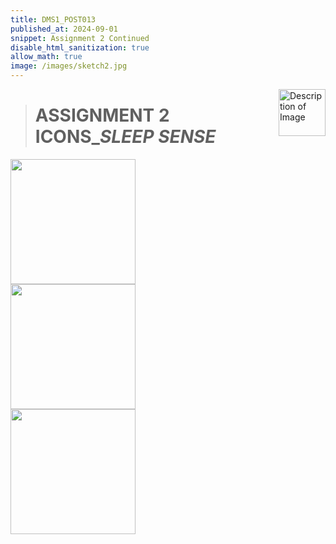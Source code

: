```yaml
---
title: DMS1_POST013
published_at: 2024-09-01
snippet: Assignment 2 Continued
disable_html_sanitization: true
allow_math: true
image: /images/sketch2.jpg
---
```


<img src="https://www.hardjewelry.com/cdn/shop/files/ezgif.com-gif-maker_3.gif?v=1649272041" alt="Description of Image" style="float:right; margin-left:20px; width:75px; height:auto;">

># **ASSIGNMENT 2 ICONS_*SLEEP SENSE***

<div class="row">
        <div class="image-container"><img id="icon2" src="newimages/icon2" height="200" width="200"/></div>
        <div class="image-container"><img id="icon3" src="newimages/icon3" height="200" width="200"/></div>
        <div class="image-container"><img id="icon4" src="newimages/icon4" height="200" width="200"/></div>
    </div>